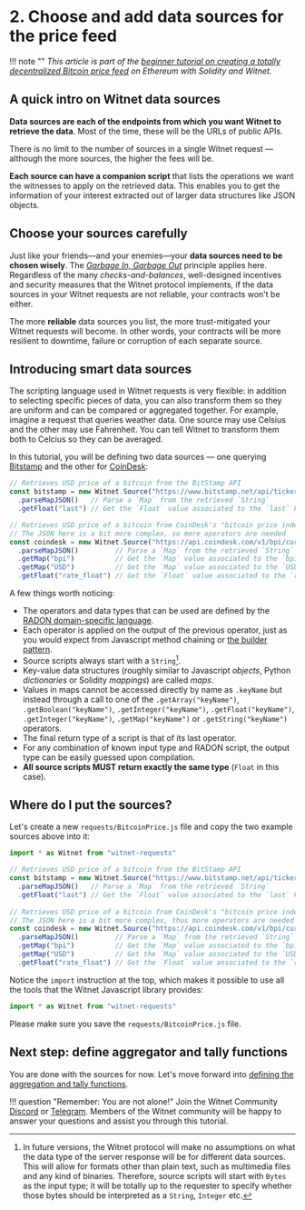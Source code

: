 # 2. Choose and add data sources for the price feed

!!! note ""
    *This article is part of the [beginner tutorial on creating a totally
    decentralized Bitcoin price feed][intro] on Ethereum with Solidity and
    Witnet.*

## A quick intro on Witnet data sources

**Data sources are each of the endpoints from which you want Witnet to
retrieve the data**. Most of the time, these will be the URLs of public APIs.

There is no limit to the number of sources in a single Witnet
request — although the more sources, the higher the fees will be.

**Each source can have a companion script** that lists the operations
we want the witnesses to apply on the retrieved data. This enables you
to get the information of your interest extracted out of larger data
structures like JSON objects.

## Choose your sources carefully

Just like your friends—and your enemies—your **data sources need to be
chosen wisely**. The *[Garbage In, Garbage Out][GIGO]* principle
applies here. Regardless of the many *checks-and-balances*,
well-designed incentives and security measures that the Witnet protocol
implements, if the data sources in your Witnet requests are not
reliable, your contracts won't be either.

The more **reliable** data sources you list, the more
trust-mitigated your Witnet requests will become. In other words, your
contracts will be more resilient to downtime, failure or corruption of
each separate source.

## Introducing smart data sources

The scripting language used in Witnet requests is very flexible: in
addition to selecting specific pieces of data, you can also transform
them so they are uniform and can be compared or aggregated together.
For example, imagine a request that queries weather data. One source may use
Celsius and the other may use Fahrenheit. You can tell Witnet to
transform them both to Celcius so they can be averaged.

In this tutorial, you will be defining two data sources — one querying
[Bitstamp] and the other for [CoinDesk]:

```javascript tab="Source 1: Bitstamp"
// Retrieves USD price of a bitcoin from the BitStamp API
const bitstamp = new Witnet.Source("https://www.bitstamp.net/api/ticker/")
  .parseMapJSON()   // Parse a `Map` from the retrieved `String`
  .getFloat("last") // Get the `Float` value associated to the `last` key
```

```javascript tab="Source 2: CoinDesk"
// Retrieves USD price of a bitcoin from CoinDesk's "bitcoin price index" API
// The JSON here is a bit more complex, so more operators are needed
const coindesk = new Witnet.Source("https://api.coindesk.com/v1/bpi/currentprice.json")
  .parseMapJSON()         // Parse a `Map` from the retrieved `String`
  .getMap("bpi")          // Get the `Map` value associated to the `bpi` key
  .getMap("USD")          // Get the `Map` value associated to the `USD` key
  .getFloat("rate_float") // Get the `Float` value associated to the `rate_float` key
```

A few things worth noticing:

- The operators and data types that can be used are defined by the
  [RADON domain-specific language][radon].
- Each operator is applied on the output of the previous operator, just
  as you would expect from Javascript method chaining or
  [the builder pattern][builder].
- Source scripts always start with a `String`[^1].
- Key-value data structures (roughly similar to Javascript *objects*,
  Python *dictionaries* or Solidity *mappings*) are called *maps*.
- Values in maps cannot be accessed directly by name as `.keyName` but
  instead through a call to one of the `.getArray("keyName")`,
  `.getBoolean("keyName")`, `.getInteger("keyName")`, `.getFloat("keyName")`,
  `.getInteger("keyName")`, `.getMap("keyName")` or `.getString("keyName")` operators.
- The final return type of a script is that of its last operator.
- For any combination of known input type and RADON script, the output
  type can be easily guessed upon compilation.
- **All source scripts MUST return exactly the same type** (`Float` in
  this case).
  
## Where do I put the sources?

Let's create a new `requests/BitcoinPrice.js` file and copy the two example
sources above into it:

```javascript
import * as Witnet from "witnet-requests"

// Retrieves USD price of a bitcoin from the BitStamp API
const bitstamp = new Witnet.Source("https://www.bitstamp.net/api/ticker/")
  .parseMapJSON()   // Parse a `Map` from the retrieved `String`
  .getFloat("last") // Get the `Float` value associated to the `last` key
  
// Retrieves USD price of a bitcoin from CoinDesk's "bitcoin price index" API
// The JSON here is a bit more complex, thus more operators are needed
const coindesk = new Witnet.Source("https://api.coindesk.com/v1/bpi/currentprice.json")
  .parseMapJSON()         // Parse a `Map` from the retrieved `String`
  .getMap("bpi")          // Get the `Map` value associated to the `bpi` key
  .getMap("USD")          // Get the `Map` value associated to the `USD` key
  .getFloat("rate_float") // Get the `Float` value associated to the `rate_float` key
```

Notice the `import` instruction at the top, which makes it possible to use all
the tools that the Witnet Javascript library provides:

```javascript
import * as Witnet from "witnet-requests"
```

Please make sure you save the `requests/BitcoinPrice.js` file.
  
## Next step: define aggregator and tally functions

You are done with the sources for now. Let's move forward into
[defining the aggregation and tally functions][next].

!!! question "Remember: You are not alone!"
    Join the Witnet Community [Discord] or [Telegram].
    Members of the Witnet community will be happy to answer your
    questions and assist you through this
    tutorial.

[Discord]: https://discord.gg/X4uurfP
[Telegram]: https://t.me/witnetio
[intro]: /tutorials/bitcoin-price-feed/introduction
[next]: /tutorials/bitcoin-price-feed/aggregations
[radon]: /protocol/data-requests/overview/#rad-object-notation-radon
[builder]: https://en.wikipedia.org/wiki/Builder_pattern
[GIGO]: https://en.wikipedia.org/wiki/Garbage_in,_garbage_out
[Bitstamp]: https://www.bitstamp.net/api/ticker/
[CoinDesk]: https://www.bitstamp.net/api/ticker/

[^1]: In future versions, the Witnet protocol will make no assumptions
on what the data type of the server response will be for different data
sources. This will allow for formats other than plain text,
such as multimedia files and any kind of binaries. Therefore,
source scripts will start with `Bytes` as the input type; it will be
totally up to the requester to specify whether those bytes should be
interpreted as a `String`, `Integer` etc.

[^2]: One of the key features in RADON 2.0 will be
implicit type casting, which will dramatically reduce the size of
scripts.
